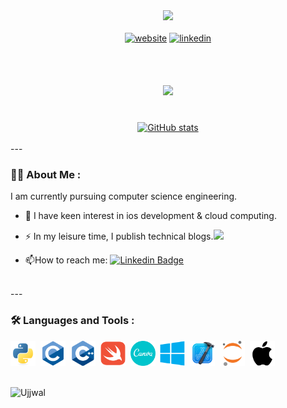 <div id="header" align="center">
  <img src="https://media.giphy.com/media/UVG0BN8TOMKkPOJS6e/giphy.gif" width="100"/>
</div>
<br>
<div id="badges" align="center">
  <a href = "https://medium.com/@walrusurj"><img src="https://img.shields.io/badge/Medium-12100E?style=for-the-badge&logo=medium&logoColor=white" alt="website"/></a>
  <a href = "https://www.linkedin.com/in/iamujjwalrawat/"><img src="https://img.shields.io/badge/LinkedIn-0077B5?style=for-the-badge&logo=linkedin&logoColor=white" alt="linkedin"/></a>
</div>
<br>
<h1 align = "center">
  <img src="https://media.giphy.com/media/wwIdHyV4pMb1LrDwfF/giphy.gif" width="200"/>
</h1>
<br>
<div align = "center">
  <a href = "https://github.com/codelalit007/">
  <img src="https://github-readme-stats.vercel.app/api?username=iamujjwalrawat&show_icons=true&count_private=true&hide_title=true&include_all_commits=true&theme=react" alt="GitHub stats"  height="200px"/></a>
</div>
<br>
---

### :man_technologist: About Me :
I am currently pursuing computer science engineering.  
- :telescope: I have keen interest in ios development & cloud computing.

- :zap: In my leisure time, I publish technical blogs.<img src="https://media.giphy.com/media/WUlplcMpOCEmTGBtBW/giphy.gif" width="30">

- :mailbox:How to reach me: [![Linkedin Badge](https://img.shields.io/badge/-Ujjwal-blue?style=flat&logo=Linkedin&logoColor=white)](https://www.linkedin.com/in/iamujjwalrawat/)
<br>
---

### :hammer_and_wrench: Languages and Tools :
<div>
  <img src="https://github.com/devicons/devicon/blob/master/icons/python/python-original.svg" title="Python" alt="java" width="40" height="40"/>&nbsp;
  <img src="https://github.com/devicons/devicon/blob/master/icons/c/c-original.svg" title="C" alt="java" width="40" height="40"/>&nbsp;
  <img src="https://github.com/devicons/devicon/blob/master/icons/cplusplus/cplusplus-original.svg" title="C++" alt="cpp" width="40" height="40"/>&nbsp;
  <img src="https://github.com/devicons/devicon/blob/master/icons/swift/swift-original.svg" title="Swift" alt="swift" width="40" height="40"/>&nbsp;
  <img src="https://github.com/devicons/devicon/blob/master/icons/canva/canva-original.svg" title="Canva" alt="canva" width="40" height="40"/>&nbsp;
  <img src="https://github.com/devicons/devicon/blob/master/icons/windows8/windows8-original.svg" title="Windows" alt="win" width="40" height="40"/>&nbsp;
  <img src="https://github.com/devicons/devicon/blob/master/icons/xcode/xcode-original.svg" title="Xcode" alt="xcode" width="40" height="40"/>&nbsp;
  <img src="https://github.com/devicons/devicon/blob/master/icons/jupyter/jupyter-original.svg" title="Jupyter" alt="jupyter" width="40" height="40"/>&nbsp;
  <img src="https://github.com/devicons/devicon/blob/master/icons/apple/apple-original.svg" title="Jupyter" alt="jupyter" width="40" height="40"/>&nbsp;
</div>
<br>
<p align="left"> <img src="https://komarev.com/ghpvc/?username=iamujjwalrawat&label=Profile%20views&color=0e75b6&style=flat" alt="Ujjwal" /> </p>
